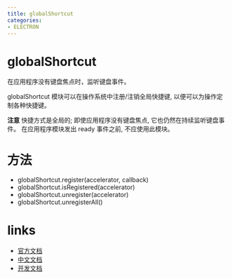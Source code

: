 ```yaml
---
title: globalShortcut
categories:
- ELECTRON
---
```

# globalShortcut

在应用程序没有键盘焦点时，监听键盘事件。


globalShortcut 模块可以在操作系统中注册/注销全局快捷键, 以便可以为操作定制各种快捷键。

**注意** 快捷方式是全局的; 即使应用程序没有键盘焦点, 它也仍然在持续监听键盘事件。 在应用程序模块发出 ready 事件之前, 不应使用此模块。


# 方法

- globalShortcut.register(accelerator, callback)
- globalShortcut.isRegistered(accelerator)
- globalShortcut.unregister(accelerator)
- globalShortcut.unregisterAll()



# links
- [官方文档](https://electronjs.org/docs)
- [中文文档](https://github.com/electron/i18n/tree/master/content/zh-CN)
- [开发文档](https://github.com/electron/i18n/tree/master/content/zh-CN/docs/development)
